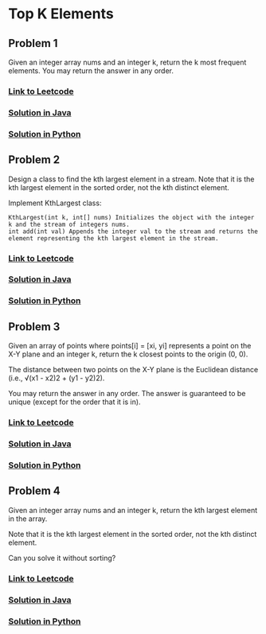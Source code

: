 # Top K Elements

## Problem 1

Given an integer array nums and an integer k, return the k most frequent elements. You may return the answer in any order.

### [Link to Leetcode](https://leetcode.com/problems/top-k-frequent-elements/)
### [Solution in Java](Solution.java#L5)
### [Solution in Python](solution.py#L3)

## Problem 2

Design a class to find the kth largest element in a stream. Note that it is the kth largest element in the sorted order, not the kth distinct element.

Implement KthLargest class:

    KthLargest(int k, int[] nums) Initializes the object with the integer k and the stream of integers nums.
    int add(int val) Appends the integer val to the stream and returns the element representing the kth largest element in the stream.

### [Link to Leetcode](https://leetcode.com/problems/top-k-frequent-elements/)
### [Solution in Java](Solution.java#L44)
### [Solution in Python](solution.py#L28)

## Problem 3

Given an array of points where points[i] = [xi, yi] represents a point on the X-Y plane and an integer k, return the k closest points to the origin (0, 0).

The distance between two points on the X-Y plane is the Euclidean distance (i.e., √(x1 - x2)2 + (y1 - y2)2).

You may return the answer in any order. The answer is guaranteed to be unique (except for the order that it is in).

### [Link to Leetcode](https://leetcode.com/problems/k-closest-points-to-origin/)
### [Solution in Java](Solution.java#L66)
### [Solution in Python](solution.py#L47)

## Problem 4

Given an integer array nums and an integer k, return the kth largest element in the array.

Note that it is the kth largest element in the sorted order, not the kth distinct element.

Can you solve it without sorting?


### [Link to Leetcode](https://leetcode.com/problems/kth-largest-element-in-an-array/)
### [Solution in Java](Solution.java#L83)
### [Solution in Python](solution.py#L54)
